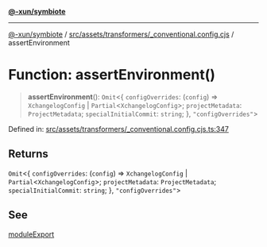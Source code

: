 [**@-xun/symbiote**](../../../../../README.md)

***

[@-xun/symbiote](../../../../../README.md) / [src/assets/transformers/\_conventional.config.cjs](../README.md) / assertEnvironment

# Function: assertEnvironment()

> **assertEnvironment**(): `Omit`\<\{ `configOverrides`: (`config`) => `XchangelogConfig` \| `Partial`\<`XchangelogConfig`\>; `projectMetadata`: `ProjectMetadata`; `specialInitialCommit`: `string`; \}, `"configOverrides"`\>

Defined in: [src/assets/transformers/\_conventional.config.cjs.ts:347](https://github.com/Xunnamius/symbiote/blob/177b18c16bd1c04c96d8c434ec7a45a66c3f0201/src/assets/transformers/_conventional.config.cjs.ts#L347)

## Returns

`Omit`\<\{ `configOverrides`: (`config`) => `XchangelogConfig` \| `Partial`\<`XchangelogConfig`\>; `projectMetadata`: `ProjectMetadata`; `specialInitialCommit`: `string`; \}, `"configOverrides"`\>

## See

[moduleExport](moduleExport.md)
